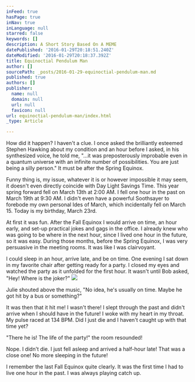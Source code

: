 ```yaml
---
inFeed: true
hasPage: true
inNav: true
inLanguage: null
starred: false
keywords: []
description: A Short Story Based On A MEME
datePublished: '2016-01-29T20:18:51.240Z'
dateModified: '2016-01-29T20:18:37.392Z'
title: Equinoctial Pendulum Man
author: []
sourcePath: _posts/2016-01-29-equinoctial-pendulum-man.md
published: true
authors: []
publisher:
  name: null
  domain: null
  url: null
  favicon: null
url: equinoctial-pendulum-man/index.html
_type: Article

---
```

How did it happen? I haven't a clue. I once asked the brilliantly esteemed Stephen Hawking about my condition and an hour before I asked, in his synthesized voice, he told me, "...it was preposterously improbable even in a quantum universe with an infinite number of possibilities. You are just being a silly person." It must be after the Spring Equinox.

Funny thing is, my issue, whatever it is or however impossible it may seem, it doesn't even directly coincide with Day Light Savings Time. This year spring forward fell on March 13th at 2:00 AM. I fell one hour in the past on March 19th at 9:30 AM. I didn't even have a powerful Soothsayer to forebode my own personal Ides of March, which incidentally fell on March 15\. Today is my birthday, March 23rd. 

At first it was fun. After the Fall Equinox I would arrive on time, an hour early, and set-up practical jokes and gags in the office. I already knew who was going to be where in the next hour, since I lived one hour in the future, so it was easy. During those months, before the Spring Equinox, I was very persuasive in the meeting rooms. It was like I was clairvoyant.

I could sleep in an hour, arrive late, and be on time. One evening I sat down in my favorite chair after getting ready for a party. I closed my eyes and watched the party as it unfolded for the first hour. It wasn't until Bob asked, "Hey! Where is the joker?"
![](https://the-grid-user-content.s3-us-west-2.amazonaws.com/9ee65e9d-5a54-45fa-8805-3786fdf75a5f.jpg)

Julie shouted above the music, "No idea, he's usually on time. Maybe he got hit by a bus or something?"

It was then that it hit me! I wasn't there! I slept through the past and didn't arrive when I should have in the future! I woke with my heart in my throat. My pulse raced at 134 BPM. Did I just die and I haven't caught up with that time yet?

"There he is! The life of the party!" the room resounded!

Nope. I didn't die. I just fell asleep and arrived a half-hour late! That was a close one! No more sleeping in the future!

I remember the last Fall Equinox quite clearly. It was the first time I had to live one hour in the past. I was always playing catch up.